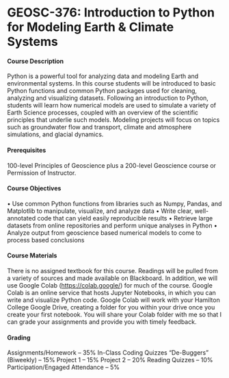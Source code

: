 # GEOSC-376: Introduction to Python for Modeling Earth & Climate Systems 

#### Course Description
Python is a powerful tool for analyzing data and modeling Earth and environmental systems. In this course students will be introduced to basic Python functions and common Python packages used for cleaning, analyzing and visualizing datasets. Following an introduction to Python, students will learn how numerical models are used to simulate a variety of Earth Science processes, coupled with an overview of the scientific principles that underlie such models. Modeling projects will focus on topics such as groundwater flow and transport, climate and atmosphere simulations, and glacial dynamics.

#### Prerequisites
100-level Principles of Geoscience plus a 200-level Geoscience course or Permission of Instructor. 

#### Course Objectives
•	Use common Python functions from libraries such as Numpy, Pandas, and Matplotlib to manipulate, visualize, and analyze data
•	Write clear, well-annotated code that can yield easily reproducible results
•	Retrieve large datasets from online repositories and perform unique analyses in Python
•	Analyze output from geoscience based numerical models to come to process based conclusions

#### Course Materials
There is no assigned textbook for this course. Readings will be pulled from a variety of sources and made available on Blackboard. In addition, we will use Google Colab (https://colab.google/) for much of the course. Google Colab is an online service that hosts Jupyter Notebooks, in which you can write and visualize Python code. Google Colab will work with your Hamilton College Google Drive, creating a folder for you within your drive once you create your first notebook. You will share your Colab folder with me so that I can grade your assignments and provide you with timely feedback.

#### Grading
Assignments/Homework – 35%
In-Class Coding Quizzes “De-Buggers” (Biweekly) – 15%
Project 1 – 15%
Project 2 – 20%
Reading Quizzes – 10%
Participation/Engaged Attendance – 5%
